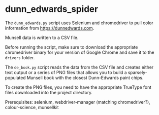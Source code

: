# dunn_edwards_spider

The `dunn_edwards.py` script uses Selenium and chromedriver to pull color
information from https://dunnedwards.com.

Munsell data is written to a CSV file.

Before running the script, make sure to download the appropriate
chromedriver binary for your version of Google Chrome and save it
to the `drivers` folder.

The `de_book.py` script reads the data from the CSV file and
creates either text output or a series of PNG files that allows you
to build a sparsely-populated Munsell book with the closest
Dunn-Edwards paint chips.

To create the PNG files, you need to have the appropriate TrueType
font files downloaded into the project directory.


Prerequisites: selenium, webdriver-manager (matching chromedriver?), colour-science, munsellkit
